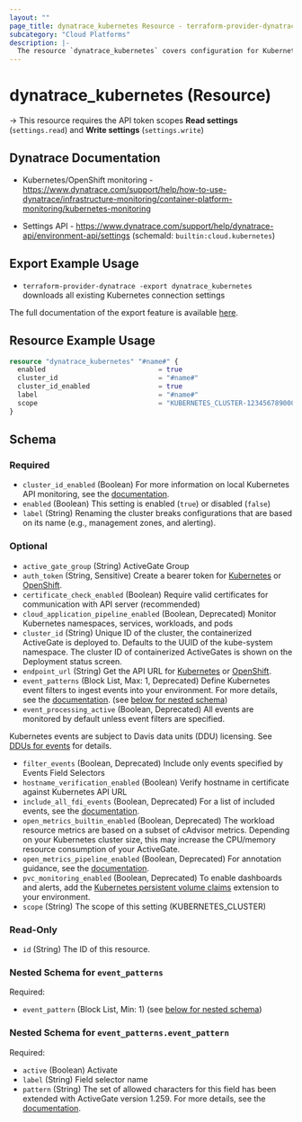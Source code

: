```yaml
---
layout: ""
page_title: dynatrace_kubernetes Resource - terraform-provider-dynatrace"
subcategory: "Cloud Platforms"
description: |-
  The resource `dynatrace_kubernetes` covers configuration for Kubernetes connection settings
---
```


# dynatrace_kubernetes (Resource)

-> This resource requires the API token scopes **Read settings** (`settings.read`) and **Write settings** (`settings.write`)

## Dynatrace Documentation

- Kubernetes/OpenShift monitoring - https://www.dynatrace.com/support/help/how-to-use-dynatrace/infrastructure-monitoring/container-platform-monitoring/kubernetes-monitoring

- Settings API - https://www.dynatrace.com/support/help/dynatrace-api/environment-api/settings (schemaId: `builtin:cloud.kubernetes`)

## Export Example Usage

- `terraform-provider-dynatrace -export dynatrace_kubernetes` downloads all existing Kubernetes connection settings

The full documentation of the export feature is available [here](https://dt-url.net/h203qmc).

## Resource Example Usage

```terraform
resource "dynatrace_kubernetes" "#name#" {
  enabled                            = true
  cluster_id                         = "#name#"
  cluster_id_enabled                 = true
  label                              = "#name#"
  scope                              = "KUBERNETES_CLUSTER-1234567890000000"
}
```

<!-- schema generated by tfplugindocs -->
## Schema

### Required

- `cluster_id_enabled` (Boolean) For more information on local Kubernetes API monitoring, see the [documentation](https://dt-url.net/6q62uep).
- `enabled` (Boolean) This setting is enabled (`true`) or disabled (`false`)
- `label` (String) Renaming the cluster breaks configurations that are based on its name (e.g., management zones, and alerting).

### Optional

- `active_gate_group` (String) ActiveGate Group
- `auth_token` (String, Sensitive) Create a bearer token for [Kubernetes](https://dt-url.net/og43szq "Kubernetes") or [OpenShift](https://dt-url.net/7l43xtp "OpenShift").
- `certificate_check_enabled` (Boolean) Require valid certificates for communication with API server (recommended)
- `cloud_application_pipeline_enabled` (Boolean, Deprecated) Monitor Kubernetes namespaces, services, workloads, and pods
- `cluster_id` (String) Unique ID of the cluster, the containerized ActiveGate is deployed to. Defaults to the UUID of the kube-system namespace. The cluster ID of containerized ActiveGates is shown on the Deployment status screen.
- `endpoint_url` (String) Get the API URL for [Kubernetes](https://dt-url.net/kz23snj "Kubernetes") or [OpenShift](https://dt-url.net/d623xgw "OpenShift").
- `event_patterns` (Block List, Max: 1, Deprecated) Define Kubernetes event filters to ingest events into your environment. For more details, see the [documentation](https://dt-url.net/2201p0u). (see [below for nested schema](#nestedblock--event_patterns))
- `event_processing_active` (Boolean, Deprecated) All events are monitored by default unless event filters are specified.

Kubernetes events are subject to Davis data units (DDU) licensing.
See [DDUs for events](https://dt-url.net/5n03vcu) for details.
- `filter_events` (Boolean, Deprecated) Include only events specified by Events Field Selectors
- `hostname_verification_enabled` (Boolean) Verify hostname in certificate against Kubernetes API URL
- `include_all_fdi_events` (Boolean, Deprecated) For a list of included events, see the [documentation](https://dt-url.net/l61d02no).
- `open_metrics_builtin_enabled` (Boolean, Deprecated) The workload resource metrics are based on a subset of cAdvisor metrics. Depending on your Kubernetes cluster size, this may increase the CPU/memory resource consumption of your ActiveGate.
- `open_metrics_pipeline_enabled` (Boolean, Deprecated) For annotation guidance, see the [documentation](https://dt-url.net/g42i0ppw).
- `pvc_monitoring_enabled` (Boolean, Deprecated) To enable dashboards and alerts, add the [Kubernetes persistent volume claims](ui/hub/ext/com.dynatrace.extension.kubernetes-pvc) extension to your environment.
- `scope` (String) The scope of this setting (KUBERNETES_CLUSTER)

### Read-Only

- `id` (String) The ID of this resource.

<a id="nestedblock--event_patterns"></a>
### Nested Schema for `event_patterns`

Required:

- `event_pattern` (Block List, Min: 1) (see [below for nested schema](#nestedblock--event_patterns--event_pattern))

<a id="nestedblock--event_patterns--event_pattern"></a>
### Nested Schema for `event_patterns.event_pattern`

Required:

- `active` (Boolean) Activate
- `label` (String) Field selector name
- `pattern` (String) The set of allowed characters for this field has been extended with ActiveGate version 1.259. For more details, see the [documentation](https://dt-url.net/7h23wuk#set-up-event-field-selectors).
 